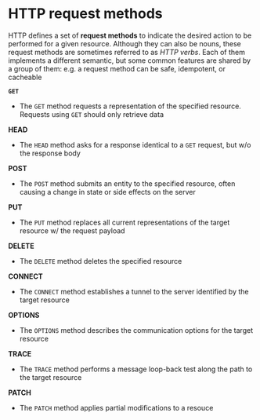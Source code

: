 # HTTP request methods

HTTP defines a set of **request methods** to indicate the desired action to be performed for a given resource. Although they can also be nouns, these request methods are sometimes referred to as *HTTP verbs*. Each of them implements a different semantic, but some common features are shared by a group of them: e.g. a request method can be safe, idempotent, or cacheable

**`GET`**

* The `GET` method requests a representation of the specified resource. Requests using `GET` should only retrieve data

**HEAD**

* The `HEAD` method asks for a response identical to a `GET` request, but w/o the response body

**POST**

* The `POST` method submits an entity to the specified resource, often causing a change in state or side effects on the server

**PUT**

* The `PUT` method replaces all current representations of the target resource w/ the request payload

**DELETE**

* The `DELETE` method deletes the specified resource

**CONNECT**

* The `CONNECT` method establishes a tunnel to the server identified by the target resource

**OPTIONS**

* The `OPTIONS` method describes the communication options for the target resource

**TRACE**

* The `TRACE` method performs a message loop-back test along the path to the target resource

**PATCH**

* The `PATCH` method applies partial modifications to a resouce
